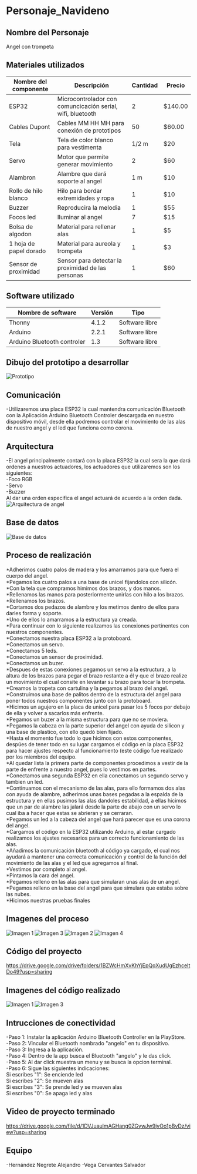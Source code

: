 # Personaje_Navideno

## Nombre del Personaje
Angel con trompeta

## Materiales utilizados
|Nombre del componente | Descripción | Cantidad | Precio |
| - | - | - | - | 
|ESP32|Microcontrolador con comuncicación serial, wifi, bluetooth|2|$140.00|
|Cables Dupont|Cables MM HH MH para conexión de prototipos|50|$60.00|
|Tela|Tela de color blanco para vestimenta|1/2 m|$20|
|Servo|Motor que permite generar movimiento|2|$60|
|Alambron|Alambre que dará soporte al angel|1 m|$10|
|Rollo de hilo blanco|Hilo para bordar extremidades y ropa|1|$10|
|Buzzer|Reproducira la melodia|1|$55|
|Focos led|Iluminar al angel|7|$15|
|Bolsa de algodon|Material para rellenar alas|1|$5|
|1 hoja de papel dorado|Material para aureola y trompeta|1|$3|
|Sensor de proximidad|Sensor para detectar la proximidad de las personas|1|$60|



## Software utilizado
|Nombre de software|Versión|Tipo|
|-|-|-|
|Thonny|4.1.2|Software libre|
|Arduino|2.2.1|Software libre|
|Arduino Bluetooth controler|1.3|Software libre|



## Dibujo del prototipo a desarrollar
![Prototipo ](https://github.com/Alejandrox666/Personaje_Navideno/blob/main/WhatsApp%20Image%202023-09-28%20at%205.13.07%20PM%20(1).jpeg)


## Comunicación
-Utilizaremos una placa ESP32 la cual mantendra comunicación Bluetooth con la Aplicación Arduino Bluetooth Controler descargada en nuestro dispositivo móvil, desde ella podremos controlar el movimiento de las alas de nuestro angel y el led que funciona como corona.

## Arquitectura
-El angel principalmente contará con la placa ESP32 la cual sera la que dará ordenes a nuestros actuadores, los actuadores que utilizaremos son los siguientes:                      
-Foco RGB                                    
-Servo                                        
-Buzzer                                           
Al dar una orden especifica el angel actuará de acuerdo a la orden dada.
![Arquitectura de angel](https://github.com/Alejandrox666/Personaje_Navideno/blob/main/WhatsApp%20Image%202023-09-28%20at%205.13.07%20PM.jpeg)

## Base de datos
![Base de datos ](https://github.com/Alejandrox666/Personaje_Navideno/blob/main/WhatsApp%20Image%202023-09-28%20at%205.13.08%20PM.jpeg)

## Proceso de realización
*Adherimos cuatro palos de madera y los amarramos para que fuera el cuerpo del angel.                                
*Pegamos los cuatro palos a una base de unicel fijandolos con silicón.                                     
*Con la tela que compramos himimos dos brazos, y dos manos.                                            
*Rellenamos las manos para posteriormente unirlas con hilo a los brazos.                                   
*Rellenamos los brazos.                                       
*Cortamos dos pedazos de alambre y los metimos dentro de ellos para darles forma y soporte.                            
*Uno de ellos lo amarramos a la estructura ya creada.                                       
*Para continuar con lo siguiente realizamos las conexiones pertinentes con nuestros componentes.                            
*Conectamos nuestra placa ESP32 a la protoboard.                                     
*Conectamos un servo.                                   
*Conectamos 5 leds.                                   
*Conectamos un sensor de proximidad.                                              
*Conectamos un buzer.                                       
*Despues de estas conexiones pegamos un servo a la estructura, a la altura de los brazos para pegar el brazo restante a él y que el brazo realize un movimiento el cual consite en levantar su brazo para tocar la trompeta.                        
*Creamos la tropeta con cartulina y la pegamos al brazo del angel.                      
*Construimos una base de palitos dentro de la estructura del angel para poner todos nuestros componentes junto con la protoboard.        
*Hicimos un agujero en la placa de unicel para pasar los 5 focos por debajo de ella y volver a sacarlos más enfrente.                    
*Pegamos un buzer a la misma estructura para que no se moviera.                                               
*Pegamos la cabeza en la parte superior del angel con ayuda de silicon y una base de plastico, con ello quedó bien fijado.           
*Hasta el momento fue todo lo que hicimos con estos componentes, despúes de tener todo en su lugar cargamos el código en la placa ESP32 para hacer ajustes respecto al funcionamiento (este código fue realizado por los miembros del equipo.                     
*Al quedar lista la primera parte de componentes procedimos a vestir de la parte de enfrente a nuestro angel, pues lo vestimos en partes.  
*Conectamos una segunda ESP32 en ella conectamos un segundo servo y tambien un led.                              
*Continuamos con el mecanismo de las alas, para ello formamos dos alas con ayuda de alambre, adherimos unas bases pegadas a la espalda de la estructura y en ellas pusimos las alas dandoles estabilidad, a ellas hicimos que un par de alambre las jalará desde la parte de abajo con un servo lo cual iba a hacer que estas se abrieran y se cerraran.                                     
*Pegamos un led a la cabeza del angel que hará parecer que es una corona del angel.                              
*Cargamos el código en la ESP32 utilizando Arduino, al estar cargado realizamos los ajustes necesarios para un correcto funcionamiento de las alas.                                      
*Añadimos la comunicación bluetooth al código ya cargado, el cual nos ayudará a mantener una correcta comunicación y control de la función del movimiento de las alas y el led que agregamos al final.                                    
*Vestimos por completo al angel.                                              
*Pintamos la cara del angel.                                                 
*Pegamos relleno en las alas para que simularan unas alas de un angel.                                       
*Pegamos relleno en la base del angel para que simulara que estaba sobre las nubes.                                
*Hicimos nuestras pruebas finales     


## Imagenes del proceso
![Imagen 1 ](https://github.com/Alejandrox666/Personaje_Navideno/blob/main/Angel1.png)
![Imagen 3 ](https://github.com/Alejandrox666/Personaje_Navideno/blob/main/Angel3.png)
![Imagen 2 ](https://github.com/Alejandrox666/Personaje_Navideno/blob/main/Angel2.png)
![Imagen 4 ](https://github.com/Alejandrox666/Personaje_Navideno/blob/main/Angel4.png)

## Código del proyecto
https://drive.google.com/drive/folders/1BZWcHmXvKhYjEpQqXudUgEzhceltDo49?usp=sharing

## Imagenes del código realizado
![Imagen 1 ](https://github.com/Alejandrox666/Personaje_Navideno/blob/main/Codigo_python.png)
![Imagen 3 ](https://github.com/Alejandrox666/Personaje_Navideno/blob/main/Codigo_Arduino.png)

## Intrucciones de conectividad
-Paso 1: Instalar la aplicación Arduino Bluetooth Controller en la PlayStore.                                         
-Paso 2: Vincular el Bluetooth nombrado "angelo" en tu dispositivo.                                       
-Paso 3: Ingresa a la aplicación.                                       
-Paso 4: Dentro de la app busca el Bluetooth "angelo" y le das click.                                      
-Paso 5: Al dar click muestra un menu y se busca la opcion terminal.                                            
-Paso 6: Sigue las siguientes indicaciones:                                                   
Si escribes "1": Se enciende led                                                  
Si escribes "2": Se mueven alas                                          
Si escribes "3": Se prende led y se mueven alas                                       
Si escribes "0": Se apaga led y alas                                  


## Video de proyecto terminado
https://drive.google.com/file/d/1DVJuaulmAGHang0ZGywJw9jvOo1pBvDz/view?usp=sharing

## Equipo
-Hernández Negrete Alejandro
-Vega Cervantes Salvador





